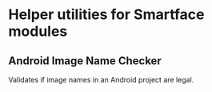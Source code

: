 # Helper utilities for Smartface modules

## Android Image Name Checker

Validates if image names in an Android project are legal.